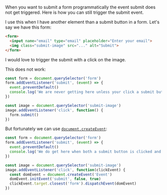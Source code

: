 ---
---

When you want to submit a form programmatically the event submit does not get triggered. Here is how you can still trigger the submit event.

I use this when I have another element than a submit button in a form. Let's say we have this form:

```html
<form>
  <input name="email" type="email" placeholder="Enter your email">
  <img class="submit-image" src="..." alt="Submit">
</form>
```

I would love to trigger the submit with a click on the image.

This does not work:

```js
const form = document.querySelector('form')
form.addEventListener('submit', (event) => {
  event.preventDefault()
  console.log('We are never getting here unless your click a submit button in the form')
})

const image = document.querySelector('submit-image')
image.addEventListener('click', function() {
  form.submit()
})
```

But fortunately we can use [`document.createEvent`](https://developer.mozilla.org/en-US/docs/Web/API/Document/createEvent):

```js
const form = document.querySelector('form')
form.addEventListener('submit', (event) => {
  event.preventDefault()
  console.log('We do get here when both a submit button is clicked and the image')
})

const image = document.querySelector('submit-image')
image.addEventListener('click', function(clickEvent) {
  const domEvent = document.createEvent('Event')
  domEvent.initEvent('submit', false, true)
  clickEvent.target.closest('form').dispatchEvent(domEvent)
})
```
